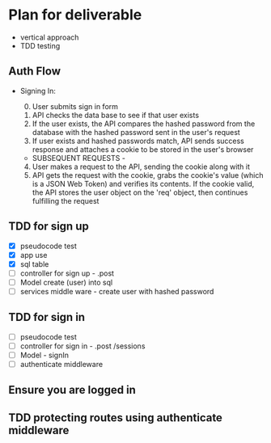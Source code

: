 # Plan for deliverable

- vertical approach
- TDD testing

## Auth Flow

- Signing In:

  0. User submits sign in form
  1. API checks the data base to see if that user exists
  2. If the user exists, the API compares the hashed password from the database with the hashed password sent in the user's request
  3. If user exists and hashed passwords match, API sends success response and attaches a cookie to be stored in the user's browser

  - SUBSEQUENT REQUESTS -

  4. User makes a request to the API, sending the cookie along with it
  5. API gets the request with the cookie, grabs the cookie's value (which is a JSON Web Token) and verifies its contents. If the cookie valid, the API stores the user object on the 'req' object, then continues fulfilling the request

## TDD for sign up

- [x] pseudocode test
- [x] app use
- [x] sql table
- [ ] controller for sign up - .post
- [ ] Model create (user) into sql
- [ ] services middle ware - create user with hashed password

## TDD for sign in

- [ ] pseudocode test
- [ ] controller for sign in - .post /sessions
- [ ] Model - signIn
- [ ] authenticate middleware

## Ensure you are logged in

## TDD protecting routes using authenticate middleware
